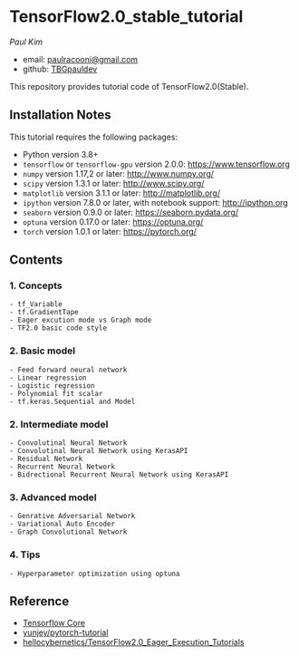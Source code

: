# TensorFlow2.0_stable_tutorial
*Paul Kim*

- email: <paulracooni@gmail.com>
- github: [TBGpauldev](http://github.com/TBGpauldev)

This repository provides tutorial code of TensorFlow2.0(Stable).

## Installation Notes
This tutorial requires the following packages:

- Python version 3.8+
- `tensorflow` or `tensorflow-gpu` version 2.0.0: https://www.tensorflow.org
- `numpy` version 1.17,2 or later: http://www.numpy.org/
- `scipy` version 1.3.1 or later: http://www.scipy.org/
- `matplotlib` version 3.1.1 or later: http://matplotlib.org/
- `ipython` version 7.8.0 or later, with notebook support: http://ipython.org
- `seaborn` version 0.9.0 or later: https://seaborn.pydata.org/
- `optuna` version 0.17.0 or later: https://optuna.org/
- `torch` version 1.0.1 or later: https://pytorch.org/

## Contents 
### 1. Concepts 
    - tf_Variable
    - tf.GradientTape
    - Eager excution mode vs Graph mode
    - TF2.0 basic code style
### 2. Basic model
    - Feed forward neural network
    - Linear regression
    - Logistic regression
    - Polynomial fit scalar
    - tf.keras.Sequential and Model
### 2. Intermediate model
    - Convolutinal Neural Network
    - Convolutinal Neural Network using KerasAPI
    - Residual Network
    - Recurrent Neural Network
    - Bidrectional Recurrent Neural Network using KerasAPI
### 3. Advanced model
    - Genrative Adversarial Network
    - Variational Auto Encoder
    - Graph Convolutional Network
### 4. Tips
    - Hyperparameter optimization using optuna

## Reference 
- [Tensorflow Core](https://www.tensorflow.org/tutorials)
- [yunjey/pytorch-tutorial](https://github.com/yunjey/pytorch-tutorial)
- [hellocybernetics/TensorFlow2.0_Eager_Execution_Tutorials](https://github.com/hellocybernetics/TensorFlow2.0_Eager_Execution_Tutorials)
